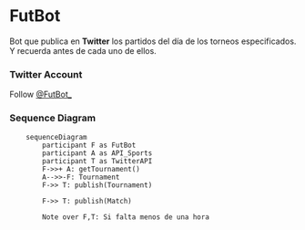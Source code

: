 # FutBot

Bot que publica en **Twitter** los partidos del día de los torneos especificados. Y recuerda antes de cada uno de ellos.


### Twitter Account

Follow [@FutBot_](https://twitter.com/FutBot_)

### Sequence Diagram

```mermaid
	sequenceDiagram
		participant F as FutBot
		participant A as API_Sports
		participant T as TwitterAPI
		F->>+ A: getTournament()
		A-->>-F: Tournament
		F->> T: publish(Tournament)

		F->> T: publish(Match)

		Note over F,T: Si falta menos de una hora
```


